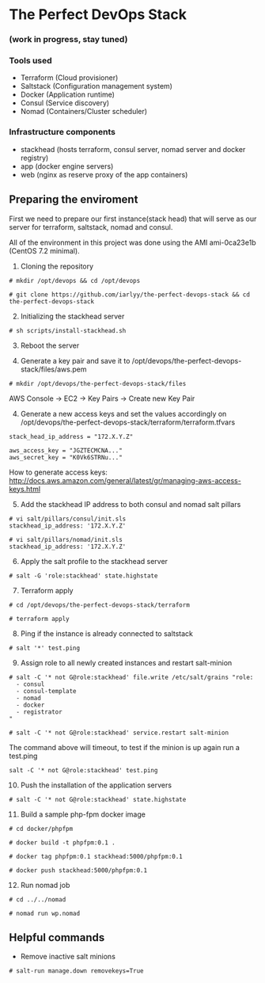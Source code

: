 # The Perfect DevOps Stack 
### (work in progress, stay tuned)

### Tools used
+ Terraform (Cloud provisioner)
+ Saltstack (Configuration management system)
+ Docker (Application runtime) 
+ Consul (Service discovery)
+ Nomad (Containers/Cluster scheduler)

### Infrastructure components
+ stackhead (hosts terraform, consul server, nomad server and docker registry)
+ app (docker engine servers)
+ web (nginx as reserve proxy of the app containers)

## Preparing the enviroment
First we need to prepare our first instance(stack head) that will serve as our server for terraform, saltstack, nomad and consul.

All of the environment in this project was done using the AMI ami-0ca23e1b (CentOS 7.2 minimal).

1) Cloning the repository
````
# mkdir /opt/devops && cd /opt/devops
````

````
# git clone https://github.com/iarlyy/the-perfect-devops-stack && cd the-perfect-devops-stack
````

2) Initializing the stackhead server
````
# sh scripts/install-stackhead.sh
````

3) Reboot the server


4) Generate a key pair and save it to /opt/devops/the-perfect-devops-stack/files/aws.pem
````
# mkdir /opt/devops/the-perfect-devops-stack/files
````

AWS Console -> EC2 -> Key Pairs -> Create new Key Pair


4) Generate a new access keys and set the values accordingly on /opt/devops/the-perfect-devops-stack/terraform/terraform.tfvars
````
stack_head_ip_address = "172.X.Y.Z"

aws_access_key = "JGZTECMCNA..."
aws_secret_key = "K0Vk6STRNu..."
````

How to generate access keys: http://docs.aws.amazon.com/general/latest/gr/managing-aws-access-keys.html

5) Add the stackhead IP address to both consul and nomad salt pillars

````
# vi salt/pillars/consul/init.sls
stackhead_ip_address: '172.X.Y.Z'
````

````
# vi salt/pillars/nomad/init.sls
stackhead_ip_address: '172.X.Y.Z'
````

6) Apply the salt profile to the stackhead server
````
# salt -G 'role:stackhead' state.highstate
````

7) Terraform apply
````
# cd /opt/devops/the-perfect-devops-stack/terraform
````

````
# terraform apply
````

8) Ping if the instance is already connected to saltstack
````
# salt '*' test.ping
````

9) Assign role to all newly created instances and restart salt-minion
````
# salt -C '* not G@role:stackhead' file.write /etc/salt/grains "role:
  - consul
  - consul-template
  - nomad
  - docker
  - registrator
"
````

````
# salt -C '* not G@role:stackhead' service.restart salt-minion
````
The command above will timeout, to test if the minion is up again run a test.ping

````
salt -C '* not G@role:stackhead' test.ping
````

10) Push the installation of the application servers
````
# salt -C '* not G@role:stackhead' state.highstate
````

11) Build a sample php-fpm docker image
````
# cd docker/phpfpm
````

````
# docker build -t phpfpm:0.1 .
````

````
# docker tag phpfpm:0.1 stackhead:5000/phpfpm:0.1
````

````
# docker push stackhead:5000/phpfpm:0.1
````

12) Run nomad job
````
# cd ../../nomad
````

````
# nomad run wp.nomad
````

## Helpful commands 
* Remove inactive salt minions
````
# salt-run manage.down removekeys=True
````
